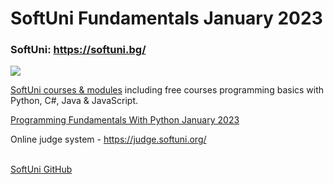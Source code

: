 # SoftUni Fundamentals January 2023

### SoftUni: https://softuni.bg/
<a href="https://softuni.bg/"> <img src="https://user-images.githubusercontent.com/112943652/191670815-cf55cdc0-97bc-4e13-8005-e071d061c909.png" /> </a>

<a href="https://softuni.bg/trainings/opencourses?filterby=All&category=0">SoftUni courses & modules</a>
including free courses programming basics with Python, C#, Java & JavaScript.

<a href="https://softuni.bg/trainings/3840/programming-fundamentals-with-python-january-2023">Programming Fundamentals With Python January 2023</a>

Online judge system - https://judge.softuni.org/

<br>
<a href="https://github.com/SoftUni">SoftUni GitHub</a>
